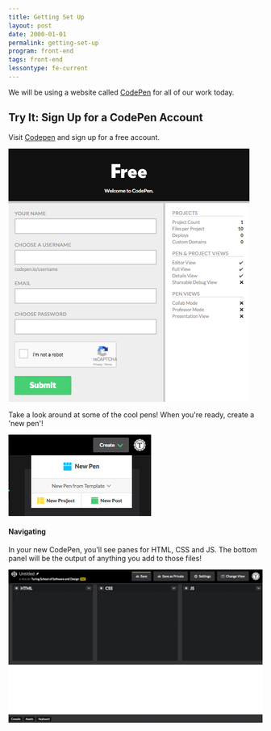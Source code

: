 ```yaml
---
title: Getting Set Up
layout: post
date: 2000-01-01
permalink: getting-set-up
program: front-end
tags: front-end
lessontype: fe-current
---
```


We will be using a website called [CodePen](https://codepen.io/accounts/signup/user/free) for all of our work today.

<div class="try-it">
  <h2>Try It: Sign Up for a CodePen Account</h2>

  <p>Visit <a href='https://codepen.io/accounts/signup/user/free'>Codepen</a> and sign up for a free account.</p>

  <img alt='CodePens login screen' src='/images/codepen.png'>
  <p></p>
  <p>Take a look around at some of the cool pens! When you're ready, create a 'new pen'!</p>
  <img alt='Image of the new pen button' src='/images/new-pen.png'>
  <p></p>
</div>

#### Navigating

In your new CodePen, you'll see panes for HTML, CSS and JS. The bottom panel will be the output of anything you add to those files!

![Image of codepen with multiple panes open for html, css, and js](/images/navigating-pen.gif)

